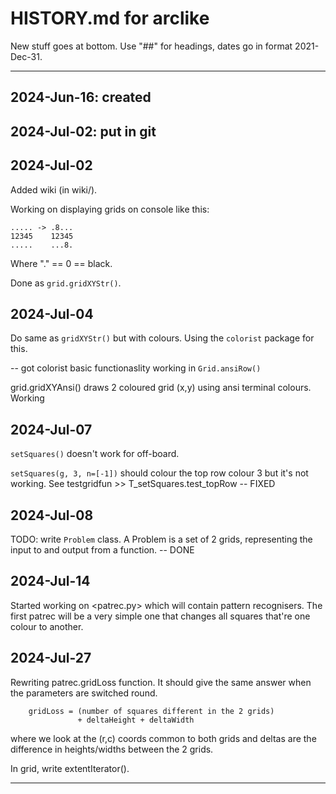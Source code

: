 # HISTORY.md for arclike

New stuff goes at bottom. Use "##" for headings, dates go in format 2021-Dec-31.

----

## 2024-Jun-16: created

## 2024-Jul-02: put in git

## 2024-Jul-02

Added wiki (in wiki/).

Working on displaying grids on console like this:

```
..... -> .8...
12345    12345
.....    ...8.
```

Where "." == 0 == black.

Done as `grid.gridXYStr()`.

## 2024-Jul-04

Do same as `gridXYStr()` but with colours. Using the `colorist` package for this.

-- got colorist basic functionaslity working in `Grid.ansiRow()`

grid.gridXYAnsi() draws 2 coloured grid (x,y) using ansi terminal colours. Working

## 2024-Jul-07

`setSquares()` doesn't work for off-board.

`setSquares(g, 3, n=[-1])` should colour the top row colour 3 but it's not working.
See testgridfun >> T_setSquares.test_topRow -- FIXED

## 2024-Jul-08

TODO: write `Problem` class. A Problem is a set of 2 grids, representing the
input to and output from a function. -- DONE


## 2024-Jul-14

Started working on <patrec.py> which will contain pattern recognisers.
The first patrec will be a very simple one that changes all squares that're one colour to another.

## 2024-Jul-27

Rewriting patrec.gridLoss function. It should give the same answer when the
parameters are switched round.

```
    gridLoss = (number of squares different in the 2 grids)
               + deltaHeight + deltaWidth
```

where we look at the (r,c) coords common to both grids and deltas are the
difference in heights/widths between the 2 grids.

In grid, write extentIterator().

----
